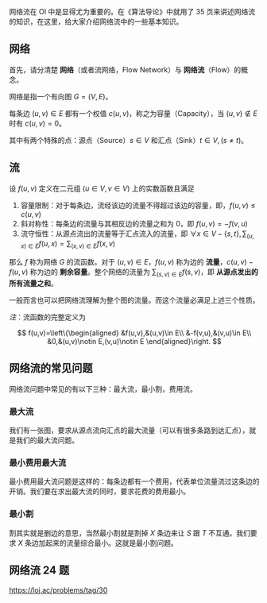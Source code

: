 网络流在 OI 中是显得尤为重要的。在《算法导论》中就用了 35 页来讲述网络流的知识，在这里，给大家介绍网络流中的一些基本知识。

## 网络

首先，请分清楚 **网络**（或者流网络，Flow Network）与 **网络流**（Flow）的概念。

网络是指一个有向图 $G=(V,E)$。

每条边 $(u,v)\in E$ 都有一个权值 $c(u,v)$，称之为容量（Capacity），当 $(u,v)\notin E$ 时有 $c(u,v)=0$。

其中有两个特殊的点：源点（Source）$s\in V$ 和汇点（Sink）$t\in V,(s\neq t)$。

## 流

设 $f(u,v)$ 定义在二元组 $(u\in V,v\in V)$ 上的实数函数且满足

1. 容量限制：对于每条边，流经该边的流量不得超过该边的容量，即，$f(u,v)\leq c(u,v)$
2. 斜对称性：每条边的流量与其相反边的流量之和为 0，即 $f(u,v)=-f(v,u)$
3. 流守恒性：从源点流出的流量等于汇点流入的流量，即 $\forall x\in V-\{s,t\},\sum_{(u,x)\in E}f(u,x)=\sum_{(x,v)\in E}f(x,v)$

那么 $f$ 称为网络 $G$ 的流函数。对于 $(u,v)\in E$，$f(u,v)$ 称为边的 **流量**，$c(u,v)-f(u,v)$ 称为边的 **剩余容量**。整个网络的流量为 $\sum_{(s,v)\in E}f(s,v)$，即 **从源点发出的所有流量之和**。

一般而言也可以把网络流理解为整个图的流量。而这个流量必满足上述三个性质。

*注*：流函数的完整定义为

$$
f(u,v)=\left\{\begin{aligned}
&f(u,v),&(u,v)\in E\\
&-f(v,u),&(v,u)\in E\\
&0,&(u,v)\notin E,(v,u)\notin E
\end{aligned}\right.
$$

## 网络流的常见问题

网络流问题中常见的有以下三种：最大流，最小割，费用流。

### 最大流

我们有一张图，要求从源点流向汇点的最大流量（可以有很多条路到达汇点），就是我们的最大流问题。

### 最小费用最大流

最小费用最大流问题是这样的：每条边都有一个费用，代表单位流量流过这条边的开销。我们要在求出最大流的同时，要求花费的费用最小。

### 最小割

割其实就是删边的意思，当然最小割就是割掉 $X$ 条边来让 $S$ 跟 $T$ 不互通。我们要求 $X$ 条边加起来的流量综合最小。这就是最小割问题。

## 网络流 24 题

<https://loj.ac/problems/tag/30>
